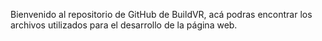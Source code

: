 Bienvenido al repositorio de GitHub de BuildVR, acá podras encontrar los archivos utilizados para el desarrollo de la página web.
